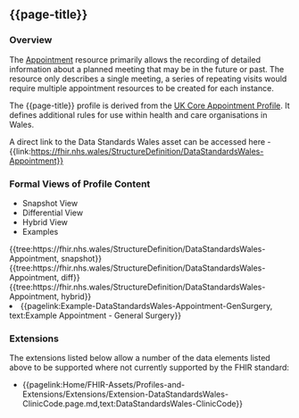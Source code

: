 <div class="warning"><span class="ImplementWarn"></span></div>

## {{page-title}}

### Overview
The [Appointment](https://www.hl7.org/fhir/r4/Appointment.html) resource primarily allows the recording of detailed information about a planned meeting that may be in the future or past. The resource only describes a single meeting, a series of repeating visits would require multiple appointment resources to be created for each instance.

The {{page-title}} profile is derived from the [UK Core Appointment Profile](https://simplifier.net/guide/UK-Core-Implementation-Guide-STU2/Home/ProfilesandExtensions/Profile-UKCore-Appointment?version=2.0.1). It defines additional rules for use within health and care organisations in Wales.

A direct link to the Data Standards Wales asset can be accessed here - {{link:https://fhir.nhs.wales/StructureDefinition/DataStandardsWales-Appointment}}

### Formal Views of Profile Content
<div class="tab-wrap">
  <ul class="tab-head">
    <li class="tablink tab-active" onclick="openCity(this,'tabsnap')" data-target="tabsnap">
      Snapshot View
    </li>
    <li class="tablink" onclick="openCity(this,'tabdiff')" data-target="tabdiff">
      Differential View
    </li>
    <li class="tablink" onclick="openCity(this,'tabhybrid')" data-target="tabhybrid">
      Hybrid View
    </li>
    <li class="tablink" onclick="openCity(this,'tabeg')" data-target="tabeg">
      Examples
    </li>    
  </ul>
  <div class="tab-main">
    <div id="tabsnap" class="tabcontent active">      
      {{tree:https://fhir.nhs.wales/StructureDefinition/DataStandardsWales-Appointment, snapshot}}
    </div>
    <div id="tabdiff" class="tabcontent">
      {{tree:https://fhir.nhs.wales/StructureDefinition/DataStandardsWales-Appointment, diff}}
  </div>
    <div id="tabhybrid" class="tabcontent">
      {{tree:https://fhir.nhs.wales/StructureDefinition/DataStandardsWales-Appointment, hybrid}}
  </div>
  <div id="tabeg" class="tabcontent">
    <list>
      <li>{{pagelink:Example-DataStandardsWales-Appointment-GenSurgery, text:Example Appointment - General Surgery}}</li>        
    </list>
  </div>    
</div>

### Extensions

The extensions listed below allow a number of the data elements listed above to be supported where not currently supported by the FHIR standard:

* {{pagelink:Home/FHIR-Assets/Profiles-and-Extensions/Extensions/Extension-DataStandardsWales-ClinicCode.page.md,text:DataStandardsWales-ClinicCode}}

